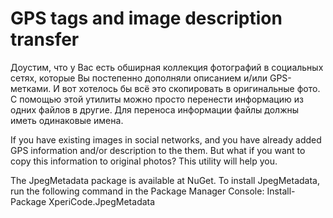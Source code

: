 # GPS tags and image description transfer

Доустим, что у Вас есть обширная коллекция фотографий в социальных сетях, которые Вы постепенно дополняли описанием и/или GPS-метками. И вот хотелось бы всё это скопировать в оригинальные фото. С помощью этой утилиты можно просто перенести информацию из одних файлов в другие. Для переноса информации файлы должны иметь одинаковые имена.

If you have existing images in social networks, and you have already added GPS information and/or description to the them. But what if you want to copy this information to original photos? This utility will help you.


The JpegMetadata package is available at NuGet. 
To install JpegMetadata, run the following command in the Package Manager Console:
Install-Package XperiCode.JpegMetadata
